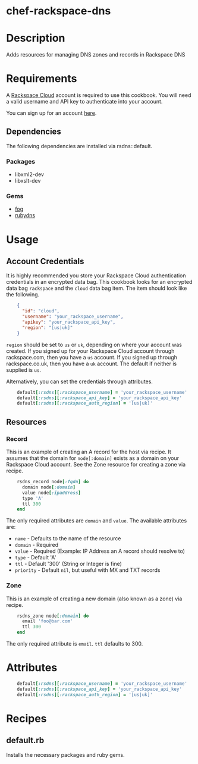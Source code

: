 # chef-rackspace-dns

# Description

Adds resources for managing DNS zones and records in Rackspace DNS

# Requirements

A [Rackspace Cloud](http://www.rackspace.com/cloud/) account is required to use
this cookbook. You will need a valid username and API key to authenticate into
your account.

You can sign up for an account [here](https://cart.rackspace.com/cloud/).

## Dependencies

The following dependencies are installed via rsdns::default.

### Packages

* libxml2-dev
* libxslt-dev

### Gems

* [fog](http://fog.io/) 
* [rubydns](http://rubyforge.org/projects/dnsruby/)

# Usage

## Account Credentials

It is highly recommended you store your Rackspace Cloud authentication
credentials in an encrypted data bag. This cookbook looks for an encrypted
data bag `rackspace` and the `cloud` data bag item. The item should look like
the following.

```json
    {
      "id": "cloud",
      "username": "your_rackspace_username",
      "apikey": "your_rackspace_api_key",
      "region": "[us|uk]"
    }
```

`region` should be set to `us` or `uk`, depending on where your account was
created. If you signed up for your Rackspace Cloud account through 
rackspace.com, then you have a `us` account. If you signed up through 
rackspace.co.uk, then you have a `uk` account. The default if neither is 
supplied is `us`.

Alternatively, you can set the credentials through attributes.

```ruby
    default[:rsdns][:rackspace_username] = 'your_rackspace_username'
    default[:rsdns][:rackspace_api_key] = 'your_rackspace_api_key'
    default[:rsdns][:rackspace_auth_region] = '[us|uk]'
```

## Resources

### Record

This is an example of creating an A record for the host via recipe. It assumes
that the domain for `node[:domain]` exists as a domain on your Rackspace Cloud
account. See the Zone resource for creating a zone via recipe.

```ruby
    rsdns_record node[:fqdn] do
      domain node[:domain]
      value node[:ipaddress]
      type 'A'
      ttl 300
    end
```

The only required attributes are `domain` and `value`. The available attributes 
are:

* `name` - Defaults to the name of the resource
* `domain` - Required
* `value` - Required (Example: IP Address an A record should resolve to)
* `type` - Default 'A'
* `ttl` - Default '300' (String or Integer is fine)
* `priority` - Default `nil`, but useful with MX and TXT records

### Zone

This is an example of creating a new domain (also known as a zone) via recipe.

```ruby
    rsdns_zone node[:domain] do
      email 'foo@bar.com'
      ttl 300
    end
```

The only required attribute is `email`. `ttl` defaults to 300.

# Attributes

```ruby
    default[:rsdns][:rackspace_username] = 'your_rackspace_username'
    default[:rsdns][:rackspace_api_key] = 'your_rackspace_api_key'
    default[:rsdns][:rackspace_auth_region] = '[us|uk]'
```

# Recipes

## default.rb

Installs the necessary packages and ruby gems.
